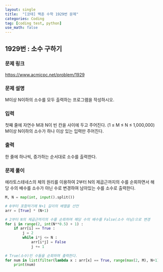 ```yaml
---
layout: single
title:  "[코테] 백준 수학 1929번 문제"
categories: Coding
tag: [coding test, python]
use_math: false
---
```


## 1929번 : 소수 구하기
### 문제 링크
<https://www.acmicpc.net/problem/1929>

### 문제 설명
M이상 N이하의 소수를 모두 출력하는 프로그램을 작성하시오.

### 입력
첫째 줄에 자연수 M과 N이 빈 칸을 사이에 두고 주어진다. (1 ≤ M ≤ N ≤ 1,000,000) M이상 N이하의 소수가 하나 이상 있는 입력만 주어진다.

### 출력
한 줄에 하나씩, 증가하는 순서대로 소수를 출력한다.

### 문제 풀이
에라토스테네스의 체의 원리를 이용하여 2부터 N의 제곱근까지의 수를 순회하면서 해당 수의 배수를 소수가 아닌 수로 변경하여 남아있는 수를 소수로 출력한다.


```python
M, N = map(int, input().split())

# 0부터 포함하기에 N+1 길이의 배열을 선언
arr = [True] * (N+1)

# 2부터 N의 제곱근까지의 수를 순회하며 해당 수의 배수를 False(소수 아님)으로 변경
for i in range(2, int(N**0.5) + 1) :
    if arr[i] == True :
        j = 2
        while i*j <= N :
            arr[i*j] = False
            j += 1
        
# True(소수)인 수들을 순회하며 출력한다.
for num in list(filter(lambda x : arr[x] == True, range(max(2, M), N+1))) :
    print(num)
```
